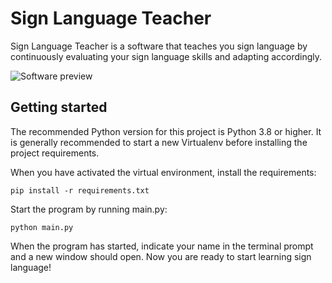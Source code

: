 # Sign Language Teacher
Sign Language Teacher is a software that teaches you sign language by continuously evaluating your sign language skills and adapting accordingly.

![Software preview](img/preview.gif)


## Getting started
The recommended Python version for this project is Python 3.8 or higher. It is generally recommended to start a new Virtualenv before installing the project requirements.

When you have activated the virtual environment, install the requirements:
```
pip install -r requirements.txt
```

Start the program by running main.py:
```
python main.py
```

When the program has started, indicate your name in the terminal prompt and a new window should open. Now you are ready to start learning sign language!